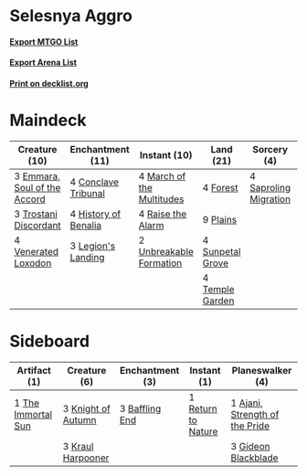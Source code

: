 # Selesnya Aggro

#### [Export MTGO List](../collection/Selesnya%20Aggro/Selesnya%20Aggro.txt)
#### [Export Arena List](../collection/Selesnya%20Aggro/Selesnya%20Aggro_arena.txt)
#### [Print on decklist.org](http://decklist.org/?deckmain=4%09Conclave%20Tribunal%0A3%09Emmara,%20Soul%20of%20the%20Accord%0A4%09Flower%20/%20Flourish%0A4%09Forest%0A4%09History%20of%20Benalia%0A3%09Legion's%20Landing%0A4%09March%20of%20the%20Multitudes%0A9%09Plains%0A4%09Raise%20the%20Alarm%0A4%09Saproling%20Migration%0A4%09Sunpetal%20Grove%0A4%09Temple%20Garden%0A3%09Trostani%20Discordant%0A2%09Unbreakable%20Formation%0A4%09Venerated%20Loxodon&deckside=1%09Ajani,%20Strength%20of%20the%20Pride%0A3%09Baffling%20End%0A3%09Gideon%20Blackblade%0A3%09Knight%20of%20Autumn%0A3%09Kraul%20Harpooner%0A1%09Return%20to%20Nature%0A1%09The%20Immortal%20Sun)
# Maindeck

|                                             Creature (10)                                             |                                       Enchantment (11)                                        |                                            Instant (10)                                            |                                         Land (21)                                         |                                          Sorcery (4)                                           |    Unknown (4)    |
|-------------------------------------------------------------------------------------------------------|-----------------------------------------------------------------------------------------------|----------------------------------------------------------------------------------------------------|-------------------------------------------------------------------------------------------|------------------------------------------------------------------------------------------------|-------------------|
|3 [Emmara, Soul of the Accord](http://gatherer.wizards.com/Pages/Card/Details.aspx?multiverseid=452918)|4 [Conclave Tribunal](http://gatherer.wizards.com/Pages/Card/Details.aspx?multiverseid=452756) |4 [March of the Multitudes](http://gatherer.wizards.com/Pages/Card/Details.aspx?multiverseid=452938)|4 [Forest](http://gatherer.wizards.com/Pages/Card/Details.aspx?multiverseid=439860)        |4 [Saproling Migration](http://gatherer.wizards.com/Pages/Card/Details.aspx?multiverseid=443066)|4 Flower / Flourish|
|3 [Trostani Discordant](http://gatherer.wizards.com/Pages/Card/Details.aspx?multiverseid=452958)       |4 [History of Benalia](http://gatherer.wizards.com/Pages/Card/Details.aspx?multiverseid=442909)|4 [Raise the Alarm](http://gatherer.wizards.com/Pages/Card/Details.aspx?multiverseid=416853)        |9 [Plains](http://gatherer.wizards.com/Pages/Card/Details.aspx?multiverseid=439856)        |                                                                                                |                   |
|4 [Venerated Loxodon](http://gatherer.wizards.com/Pages/Card/Details.aspx?multiverseid=452780)         |3 [Legion's Landing](http://gatherer.wizards.com/Pages/Card/Details.aspx?multiverseid=435173)  |2 [Unbreakable Formation](http://gatherer.wizards.com/Pages/Card/Details.aspx?multiverseid=457173)  |4 [Sunpetal Grove](http://gatherer.wizards.com/Pages/Card/Details.aspx?multiverseid=420946)|                                                                                                |                   |
|                                                                                                       |                                                                                               |                                                                                                    |4 [Temple Garden](http://gatherer.wizards.com/Pages/Card/Details.aspx?multiverseid=405112) |                                                                                                |                   |


# Sideboard

|                                        Artifact (1)                                         |                                        Creature (6)                                         |                                     Enchantment (3)                                     |                                         Instant (1)                                         |                                            Planeswalker (4)                                             |
|---------------------------------------------------------------------------------------------|---------------------------------------------------------------------------------------------|-----------------------------------------------------------------------------------------|---------------------------------------------------------------------------------------------|---------------------------------------------------------------------------------------------------------|
|1 [The Immortal Sun](http://gatherer.wizards.com/Pages/Card/Details.aspx?multiverseid=439844)|3 [Knight of Autumn](http://gatherer.wizards.com/Pages/Card/Details.aspx?multiverseid=452933)|3 [Baffling End](http://gatherer.wizards.com/Pages/Card/Details.aspx?multiverseid=439658)|1 [Return to Nature](http://gatherer.wizards.com/Pages/Card/Details.aspx?multiverseid=461102)|1 [Ajani, Strength of the Pride](http://gatherer.wizards.com/Pages/Card/Details.aspx?multiverseid=466756)|
|                                                                                             |3 [Kraul Harpooner](http://gatherer.wizards.com/Pages/Card/Details.aspx?multiverseid=452886) |                                                                                         |                                                                                             |3 [Gideon Blackblade](http://gatherer.wizards.com/Pages/Card/Details.aspx?multiverseid=463943)           |

